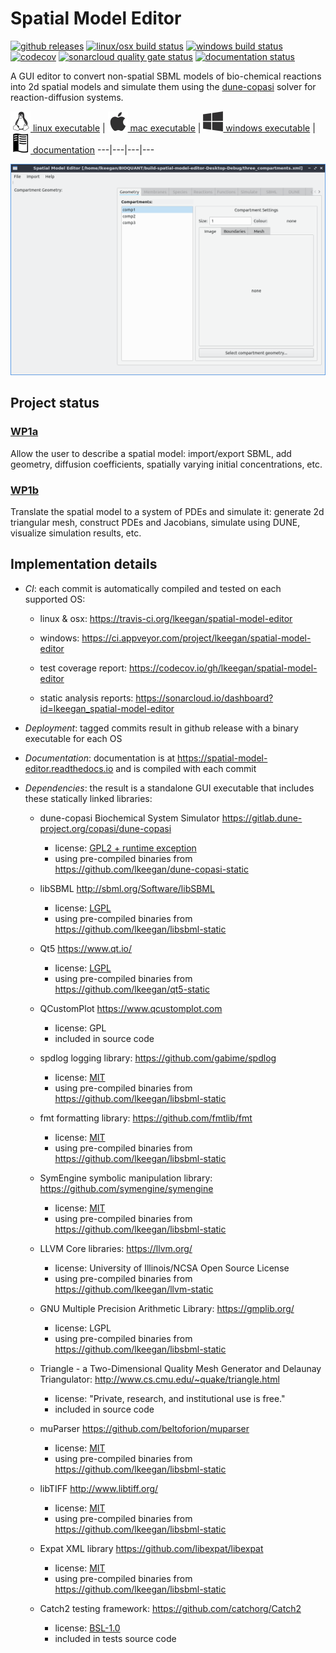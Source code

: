 # Spatial Model Editor
[![github releases](https://img.shields.io/github/release/lkeegan/spatial-model-editor.svg)](https://github.com/lkeegan/spatial-model-editor/releases)
[![linux/osx build status](https://travis-ci.org/lkeegan/spatial-model-editor.svg?branch=master)](https://travis-ci.org/lkeegan/spatial-model-editor)
[![windows build status](https://ci.appveyor.com/api/projects/status/0m87yyaalrrj5ndn/branch/master?svg=true)](https://ci.appveyor.com/project/lkeegan/spatial-model-editor/branch/master)
[![codecov](https://codecov.io/gh/lkeegan/spatial-model-editor/branch/master/graph/badge.svg)](https://codecov.io/gh/lkeegan/spatial-model-editor)
[![sonarcloud quality gate status](https://sonarcloud.io/api/project_badges/measure?project=lkeegan_spatial-model-editor&metric=alert_status)](https://sonarcloud.io/dashboard?id=lkeegan_spatial-model-editor)
[![documentation status](https://readthedocs.org/projects/spatial-model-editor/badge/)](https://spatial-model-editor.readthedocs.io/en/latest/)

A GUI editor to convert non-spatial SBML models of bio-chemical reactions into 2d spatial models and simulate them using the [dune-copasi](https://gitlab.dune-project.org/copasi/dune-copasi) solver for reaction-diffusion systems.

[<img src="docs/img/icon-linux.png" width="32"> linux executable](https://github.com/lkeegan/spatial-model-editor/releases/latest/download/spatial-model-editor) |
[<img src="docs/img/icon-osx.png" width="32"> mac executable](https://github.com/lkeegan/spatial-model-editor/releases/latest/download/spatial-model-editor.dmg) |
[<img src="docs/img/icon-windows.png" width="32"> windows executable](https://github.com/lkeegan/spatial-model-editor/releases/latest/download/spatial-model-editor.exe) |
[<img src="docs/img/icon-docs.png" width="32"> documentation](https://spatial-model-editor.readthedocs.io/en/latest/)
---|---|---|---

![screenshot](docs/img/geometry.png)

## Project status

### [WP1a](https://github.com/lkeegan/spatial-model-editor/projects/1)
Allow the user to describe a spatial model: import/export SBML, add geometry, diffusion coefficients, spatially varying initial concentrations, etc.

### [WP1b](https://github.com/lkeegan/spatial-model-editor/projects/2)
Translate the spatial model to a system of PDEs and simulate it: generate 2d triangular mesh, construct PDEs and Jacobians, simulate using DUNE, visualize simulation results, etc.

## Implementation details

-   _CI_: each commit is automatically compiled and tested on each supported OS:

    -   linux & osx: <https://travis-ci.org/lkeegan/spatial-model-editor>

    -   windows: <https://ci.appveyor.com/project/lkeegan/spatial-model-editor>

    -   test coverage report: <https://codecov.io/gh/lkeegan/spatial-model-editor>

    -   static analysis reports: <https://sonarcloud.io/dashboard?id=lkeegan_spatial-model-editor>

-   _Deployment_: tagged commits result in github release with a binary executable for each OS

-   _Documentation_: documentation is at <https://spatial-model-editor.readthedocs.io> and is compiled with each commit

-   _Dependencies_: the result is a standalone GUI executable that includes these statically linked libraries:

    -   dune-copasi Biochemical System Simulator <https://gitlab.dune-project.org/copasi/dune-copasi>

        -   license: [GPL2 + runtime exception](https://dune-project.org/about/license/)
        -   using pre-compiled binaries from <https://github.com/lkeegan/dune-copasi-static>

    -   libSBML <http://sbml.org/Software/libSBML>

        -   license: [LGPL](http://sbml.org/Software/libSBML/LibSBML_License)
        -   using pre-compiled binaries from <https://github.com/lkeegan/libsbml-static>

    -   Qt5 <https://www.qt.io/>

        -   license: [LGPL](https://doc.qt.io/qt-5/lgpl.html)
        -   using pre-compiled binaries from <https://github.com/lkeegan/qt5-static>

    -   QCustomPlot <https://www.qcustomplot.com>

        -   license: GPL
        -   included in source code

    -   spdlog logging library: <https://github.com/gabime/spdlog>

        -   license: [MIT](https://github.com/gabime/spdlog/blob/v1.x/LICENSE)
        -   using pre-compiled binaries from <https://github.com/lkeegan/libsbml-static>

    -   fmt formatting library: <https://github.com/fmtlib/fmt>

        -   license: [MIT](https://github.com/fmtlib/fmt/blob/master/LICENSE.rst)
        -   using pre-compiled binaries from <https://github.com/lkeegan/libsbml-static>

    -   SymEngine symbolic manipulation library: <https://github.com/symengine/symengine>

        -   license: [MIT](https://github.com/symengine/symengine/blob/master/LICENSE)
        -   using pre-compiled binaries from <https://github.com/lkeegan/libsbml-static>

    -   LLVM Core libraries: <https://llvm.org/>

        -   license: University of Illinois/NCSA Open Source License
        -   using pre-compiled binaries from <https://github.com/lkeegan/llvm-static>

    -   GNU Multiple Precision Arithmetic Library: <https://gmplib.org/>

        -   license: LGPL
        -   using pre-compiled binaries from <https://github.com/lkeegan/libsbml-static>

    -   Triangle - a Two-Dimensional Quality Mesh Generator and Delaunay Triangulator: <http://www.cs.cmu.edu/~quake/triangle.html>

        -   license: "Private, research, and institutional use is free."
        -   included in source code

    -   muParser <https://github.com/beltoforion/muparser>

        -   license: [MIT](https://github.com/beltoforion/muparser/blob/master/License.txt)
        -   using pre-compiled binaries from <https://github.com/lkeegan/libsbml-static>

    -   libTIFF <http://www.libtiff.org/>

        -   license: [MIT](http://www.libtiff.org/misc.html)
        -   using pre-compiled binaries from <https://github.com/lkeegan/libsbml-static>

    -   Expat XML library <https://github.com/libexpat/libexpat>

        -   license: [MIT](https://github.com/libexpat/libexpat/blob/master/expat/COPYING)
        -   using pre-compiled binaries from <https://github.com/lkeegan/libsbml-static>

    -   Catch2 testing framework: <https://github.com/catchorg/Catch2>

        -   license: [BSL-1.0](https://github.com/catchorg/Catch2/blob/master/LICENSE.txt)
        -   included in tests source code
